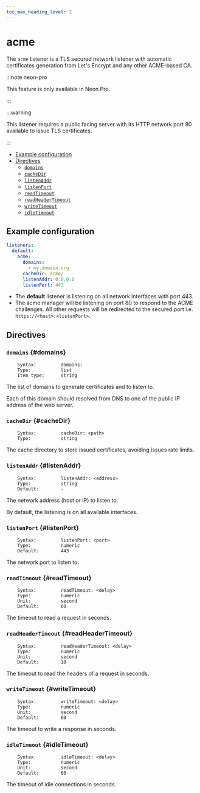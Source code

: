 ```yaml
---
toc_max_heading_level: 2
---
```


# acme

The `acme` listener is a TLS secured network listener with automatic certificates generation from Let's Encrypt and any
other ACME-based CA.

:::note neon-pro

This feature is only available in Neon Pro.

:::

:::warning

This listener requires a public facing server with its HTTP network port 80 available to issue TLS certificates.

:::

- [Example configuration](#example-configuration)
- [Directives](#directives)
  - [`domains`](#domains)
  - [`cacheDir`](#cacheDir)
  - [`listenAddr`](#listenAddr)
  - [`listenPort`](#listenPort)
  - [`readTimeout`](#readTimeout)
  - [`readHeaderTimeout`](#readHeaderTimeout)
  - [`writeTimeout`](#writeTimeout)
  - [`idleTimeout`](#idleTimeout)

## Example configuration

```yaml
listeners:
  default:
    acme:
      domains:
        - my.domain.org
      cacheDir: acme/
      listenAddr: 0.0.0.0
      listenPort: 443
```

- The **default** listener is listening on all network interfaces with port 443.
- The acme manager will be listening on port 80 to respond to the ACME challenges. All other requests will be
  redirected to the secured port i.e. `https://<host>:<listenPort>`.

## Directives

### `domains` {#domains}

```
    Syntax:         domains:
    Type:           list
    Item type:      string
```

The list of domains to generate certificates and to listen to.

Each of this domain should resolved from DNS to one of the public IP address of the web server.

### `cacheDir` {#cacheDir}

```
    Syntax:         cacheDir: <path>
    Type:           string
```

The cache directory to store issued certificates, avoiding issues rate limits.

### `listenAddr` {#listenAddr}

```
    Syntax:         listenAddr: <address>
    Type:           string
    Default:        -
```

The network address (host or IP) to listen to.

By default, the listening is on all available interfaces.

### `listenPort` {#listenPort}

```
    Syntax:         listenPort: <port>
    Type:           numeric
    Default:        443
```

The network port to listen to.

### `readTimeout` {#readTimeout}

```
    Syntax:         readTimeout: <delay>
    Type:           numeric
    Unit:           second
    Default:        60
```

The timeout to read a request in seconds.

### `readHeaderTimeout` {#readHeaderTimeout}

```
    Syntax:         readHeaderTimeout: <delay>
    Type:           numeric
    Unit:           second
    Default:        10
```

The timeout to read the headers of a request in seconds.

### `writeTimeout` {#writeTimeout}

```
    Syntax:         writeTimeout: <delay>
    Type:           numeric
    Unit:           second
    Default:        60
```

The timeout to write a response in seconds.

### `idleTimeout` {#idleTimeout}

```
    Syntax:         idleTimeout: <delay>
    Type:           numeric
    Unit:           second
    Default:        60
```

The timeout of idle connections in seconds.
